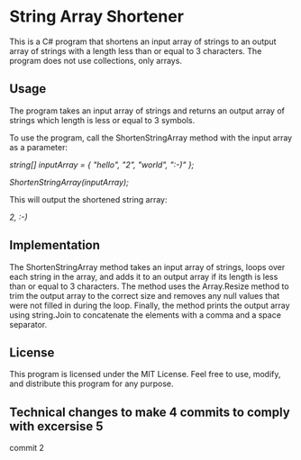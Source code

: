 # String Array Shortener
This is a C# program that shortens an input array of strings to an output array of strings with a length less than or equal to 3 characters. The program does not use collections, only arrays.

## Usage
The program takes an input array of strings and returns an output array of strings which length is less or equal to 3 symbols.

To use the program, call the ShortenStringArray method with the input array as a parameter:

*string[] inputArray = { "hello", "2", "world", ":-)" };*

*ShortenStringArray(inputArray);*

This will output the shortened string array:

*2, :-)*

## Implementation
The ShortenStringArray method takes an input array of strings, loops over each string in the array, and adds it to an output array if its length is less than or equal to 3 characters. The method uses the Array.Resize method to trim the output array to the correct size and removes any null values that were not filled in during the loop. Finally, the method prints the output array using string.Join to concatenate the elements with a comma and a space separator.

## License
This program is licensed under the MIT License. Feel free to use, modify, and distribute this program for any purpose.

## Technical changes to make 4 commits to comply with excersise 5
commit 2